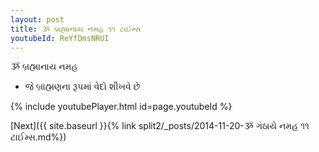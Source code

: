 ```yaml
---
layout: post
title: ૐ બ્રહ્માનાય નમહ ૧૧ ટાઈમ્સ
youtubeId: ReYfDmsNRUI
---
```

 
 
 ૐ બ્રહ્માનાય નમહ  
 
 -  જે બ્રાહ્મણના રૂપમાં વેદો શીખવે છે 
 
  
 
  
 
 
 
 
 
 


{% include youtubePlayer.html id=page.youtubeId %}
 
[Next]({{ site.baseurl }}{% link  split2/_posts/2014-11-20-ૐ ગંઠાયે નમહ ૧૧ ટાઈમ્સ.md%})
 
